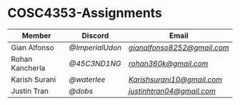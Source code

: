 # COSC4353-Assignments
|Member         |Discord        |Email|
|-              |-              |-|
|Gian Alfonso   |*@ImperialUdon*|*gianalfonso8252@gmail.com*|
|Rohan Kancherla|*@45C3ND1NG*   |*rohan360k@gmail.com*|
|Karish Surani  |*@waterlee*    |*Karishsurani10@gmail.com*|
|Justin Tran    |*@dobs*        |*justinhtran04@gmail.com*|
